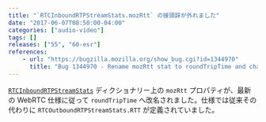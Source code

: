 ```yaml
---
title: "`RTCInboundRTPStreamStats.mozRtt` の接頭辞が外れました"
date: "2017-06-07T08:50:00-04:00"
categories: ["audio-video"]
tags: []
releases: ["55", "60-esr"]
references:
    - url: "https://bugzilla.mozilla.org/show_bug.cgi?id=1344970"
      title: "Bug 1344970 - Rename mozRtt stat to roundTripTime and change behavior to match spec"
---
```

[`RTCInboundRTPStreamStats`](https://w3c.github.io/webrtc-stats/#inboundrtpstats-dict*) ディクショナリー上の `mozRtt` プロパティが、最新の WebRTC 仕様に従って `roundTripTime` へ改名されました。仕様では従来その代わりに `RTCOutboundRTPStreamStats.RTT` が定義されていました。
